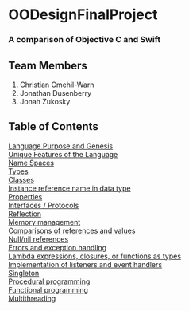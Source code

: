 # OODesignFinalProject
### A comparison of Objective C and Swift

## Team Members
1. Christian Cmehil-Warn
2. Jonathan Dusenberry
3. Jonah Zukosky

## Table of Contents
[Language Purpose and Genesis](Language%20Purpose%20and%20Genesis.md)  
[Unique Features of the Language](Unique%20Features%20of%20the%20Language.md)  
[Name Spaces](Name%20Spaces.md)  
[Types](Types.md)  
[Classes](Classes.md)  
[Instance reference name in data type](Instance%20Reference%20Name%20in%20Data%20Type.md)  
[Properties](Properties.md)  
[Interfaces / Protocols](Interfaces%20or%20Protocols.md)  
[Reflection](Reflection.md)  
[Memory management](Memory%20Management.md)  
[Comparisons of references and values](Comparisons%20of%20References%20and%20Values.md)  
[Null/nil references](Null%20or%20nil%20references.md)  
[Errors and exception handling](Errors%20and%20Exception%20Handling.md)  
[Lambda expressions, closures, or functions as types](Lambda%20expressions%20closures%20or%20functions%20as%20types.md)  
[Implementation of listeners and event handlers](Implementation%20of%20listeners%20and%20event%20handlers.md)  
[Singleton](Singleton.md)  
[Procedural programming](Procedural%20Programming.md)  
[Functional programming](Functional%20Programming.md)   
[Multithreading](Multithreading.md)  


